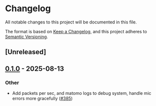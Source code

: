 # Changelog

All notable changes to this project will be documented in this file.

The format is based on [Keep a Changelog](https://keepachangelog.com/en/1.0.0/),
and this project adheres to [Semantic Versioning](https://semver.org/spec/v2.0.0.html).

## [Unreleased]

## [0.1.0](https://github.com/security-union/videocall-rs/releases/tag/matomo-logger-v0.1.0) - 2025-08-13

### Other

- Add packets per sec, and matomo logs to debug system, handle mic errors more gracefully ([#385](https://github.com/security-union/videocall-rs/pull/385))
